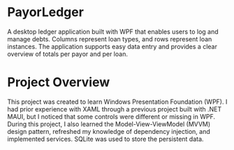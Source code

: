 # PayorLedger

A desktop ledger application built with WPF that enables users to log and manage debts. Columns represent loan types, and rows represent loan instances. The application supports easy data entry and provides a clear overview of totals per payor and per loan.

# Project Overview

This project was created to learn Windows Presentation Foundation (WPF). I had prior experience with XAML through a previous project built with .NET MAUI, but I noticed that some controls were different or missing in WPF. During this project, I also learned the Model-View-ViewModel (MVVM) design pattern, refreshed my knowledge of dependency injection, and implemented services. SQLite was used to store the persistent data.
